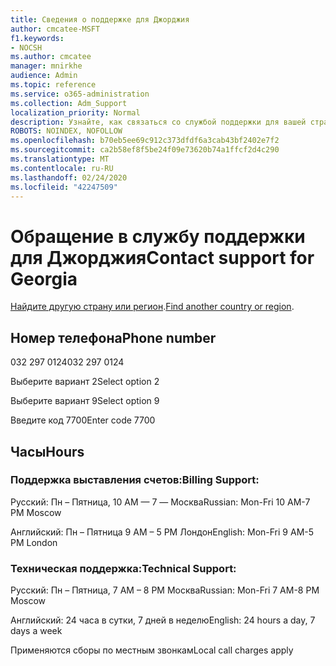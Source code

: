 ```yaml
---
title: Сведения о поддержке для Джорджия
author: cmcatee-MSFT
f1.keywords:
- NOCSH
ms.author: cmcatee
manager: mnirkhe
audience: Admin
ms.topic: reference
ms.service: o365-administration
ms.collection: Adm_Support
localization_priority: Normal
description: Узнайте, как связаться со службой поддержки для вашей страны или региона.
ROBOTS: NOINDEX, NOFOLLOW
ms.openlocfilehash: b70eb5ee69c912c373dfdf6a3cab43bf2402e7f2
ms.sourcegitcommit: ca2b58ef8f5be24f09e73620b74a1ffcf2d4c290
ms.translationtype: MT
ms.contentlocale: ru-RU
ms.lasthandoff: 02/24/2020
ms.locfileid: "42247509"
---
```

# <a name="contact-support-for-georgia"></a><span data-ttu-id="ffb9c-103">Обращение в службу поддержки для Джорджия</span><span class="sxs-lookup"><span data-stu-id="ffb9c-103">Contact support for Georgia</span></span>

<span data-ttu-id="ffb9c-104">[Найдите другую страну или регион](../contact-support-for-business-products.md).</span><span class="sxs-lookup"><span data-stu-id="ffb9c-104">[Find another country or region](../contact-support-for-business-products.md).</span></span>

## <a name="phone-number"></a><span data-ttu-id="ffb9c-105">Номер телефона</span><span class="sxs-lookup"><span data-stu-id="ffb9c-105">Phone number</span></span>
<span data-ttu-id="ffb9c-106">032 297 0124</span><span class="sxs-lookup"><span data-stu-id="ffb9c-106">032 297 0124</span></span>

<span data-ttu-id="ffb9c-107">Выберите вариант 2</span><span class="sxs-lookup"><span data-stu-id="ffb9c-107">Select option 2</span></span>

<span data-ttu-id="ffb9c-108">Выберите вариант 9</span><span class="sxs-lookup"><span data-stu-id="ffb9c-108">Select option 9</span></span>

<span data-ttu-id="ffb9c-109">Введите код 7700</span><span class="sxs-lookup"><span data-stu-id="ffb9c-109">Enter code 7700</span></span>

## <a name="hours"></a><span data-ttu-id="ffb9c-110">Часы</span><span class="sxs-lookup"><span data-stu-id="ffb9c-110">Hours</span></span>
### <a name="billing-support"></a><span data-ttu-id="ffb9c-111">Поддержка выставления счетов:</span><span class="sxs-lookup"><span data-stu-id="ffb9c-111">Billing Support:</span></span>

<span data-ttu-id="ffb9c-112">Русский: Пн – Пятница, 10 AM — 7 — Москва</span><span class="sxs-lookup"><span data-stu-id="ffb9c-112">Russian: Mon-Fri 10 AM-7 PM Moscow</span></span>

<span data-ttu-id="ffb9c-113">Английский: Пн – Пятница 9 AM – 5 PM Лондон</span><span class="sxs-lookup"><span data-stu-id="ffb9c-113">English: Mon-Fri 9 AM-5 PM London</span></span>

### <a name="technical-support"></a><span data-ttu-id="ffb9c-114">Техническая поддержка:</span><span class="sxs-lookup"><span data-stu-id="ffb9c-114">Technical Support:</span></span>

<span data-ttu-id="ffb9c-115">Русский: Пн – Пятница, 7 AM – 8 PM Москва</span><span class="sxs-lookup"><span data-stu-id="ffb9c-115">Russian: Mon-Fri 7 AM-8 PM Moscow</span></span>

<span data-ttu-id="ffb9c-116">Английский: 24 часа в сутки, 7 дней в неделю</span><span class="sxs-lookup"><span data-stu-id="ffb9c-116">English: 24 hours a day, 7 days a week</span></span>

<span data-ttu-id="ffb9c-117">Применяются сборы по местным звонкам</span><span class="sxs-lookup"><span data-stu-id="ffb9c-117">Local call charges apply</span></span>